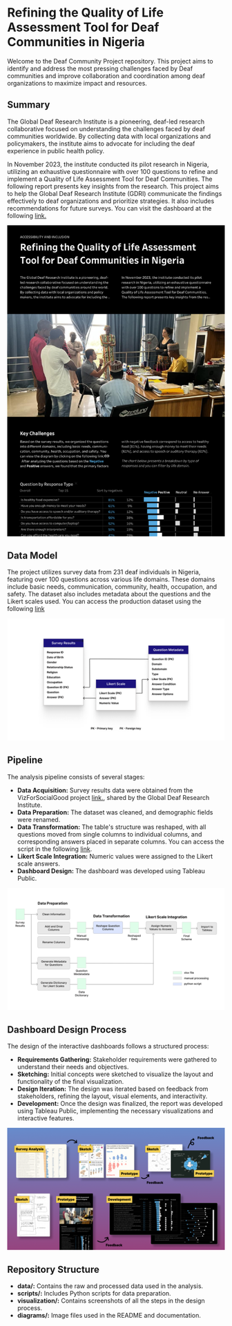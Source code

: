 # Refining the Quality of Life Assessment Tool for Deaf Communities in Nigeria

Welcome to the Deaf Community Project repository. This project aims to identify and address the most pressing challenges faced by Deaf communities and improve collaboration and coordination among deaf organizations to maximize impact and resources.

## Summary
The Global Deaf Research Institute is a pioneering, deaf-led research collaborative focused on understanding the challenges faced by deaf communities worldwide. By collecting data with local organizations and policymakers, the institute aims to advocate for including the deaf experience in public health policy. 

In November 2023, the institute conducted its pilot research in Nigeria, utilizing an exhaustive questionnaire with over 100 questions to refine and implement a Quality of Life Assessment Tool for Deaf Communities. The following report presents key insights from the research. This project aims to help the Global Deaf Research Institute (GDRI) communicate the findings effectively to deaf organizations and prioritize strategies. It also includes recommendations for future surveys. You can visit the dashboard at the following [link.](https://public.tableau.com/app/profile/munozdataviz/viz/DeafCommunitySurveyNigeria/Report)

![Final Visualization](visualization/report.png)


## Data Model
The project utilizes survey data from 231 deaf individuals in Nigeria, featuring over 100 questions across various life domains. These domains include basic needs, communication, community, health, occupation, and safety. The dataset also includes metadata about the questions and the Likert scales used. You can access the production dataset using the following [link](data/01_production)

![Data Model](diagrams/DataModel.png)

## Pipeline
The analysis pipeline consists of several stages:

- **Data Acquisition:** Survey results data were obtained from the VizForSocialGood project [link.](https://www.vizforsocialgood.com/join-a-project/2024/global-deaf-research-institute), shared by the Global Deaf Research Institute.
- **Data Preparation:** The dataset was cleaned, and demographic fields were renamed.
- **Data Transformation:** The table's structure was reshaped, with all questions moved from single columns to individual columns, and corresponding answers placed in separate columns. You can access the script in the following [link](scripts/reshape_data.py).
- **Likert Scale Integration:** Numeric values were assigned to the Likert scale answers.
- **Dashboard Design:** The dashboard was developed using Tableau Public.

![Pipeline](diagrams/Pipeline.png)

## Dashboard Design Process
The design of the interactive dashboards follows a structured process:

- **Requirements Gathering:** Stakeholder requirements were gathered to understand their needs and objectives.
- **Sketching:** Initial concepts were sketched to visualize the layout and functionality of the final visualization.
- **Design Iteration:** The design was iterated based on feedback from stakeholders, refining the layout, visual elements, and interactivity.
- **Development:** Once the design was finalized, the report was developed using Tableau Public, implementing the necessary visualizations and interactive features.

![Design Process](diagrams/DesignProcess.png)

## Repository Structure
- **data/:** Contains the raw and processed data used in the analysis.
- **scripts/:** Includes Python scripts for data preparation.
- **visualization/:** Contains screenshots of all the steps in the design process.
- **diagrams/:** Image files used in the README and documentation.
